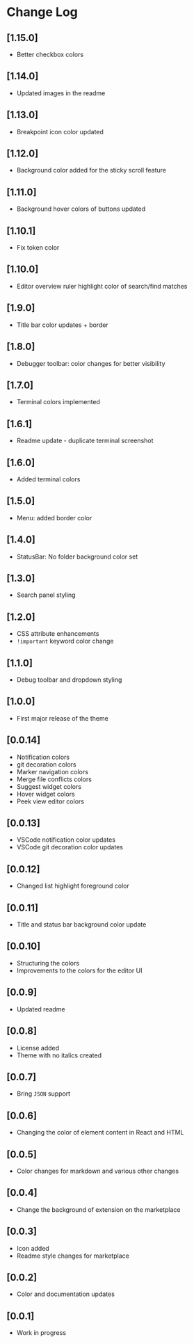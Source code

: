 # Change Log

## [1.15.0]

- Better checkbox colors

## [1.14.0]

- Updated images in the readme

## [1.13.0]

- Breakpoint icon color updated

## [1.12.0]

- Background color added for the sticky scroll feature

## [1.11.0]

- Background hover colors of buttons updated

## [1.10.1]

- Fix token color

## [1.10.0]

- Editor overview ruler highlight color of search/find matches

## [1.9.0]

- Title bar color updates + border

## [1.8.0]

- Debugger toolbar: color changes for better visibility

## [1.7.0]

- Terminal colors implemented

## [1.6.1]

- Readme update - duplicate terminal screenshot

## [1.6.0]

- Added terminal colors

## [1.5.0]

- Menu: added border color

## [1.4.0]

- StatusBar: No folder background color set

## [1.3.0]

- Search panel styling

## [1.2.0]

- CSS attribute enhancements
- `!important` keyword color change

## [1.1.0]

- Debug toolbar and dropdown styling

## [1.0.0]

- First major release of the theme

## [0.0.14]

- Notification colors
- git decoration colors
- Marker navigation colors
- Merge file conflicts colors
- Suggest widget colors
- Hover widget colors
- Peek view editor colors

## [0.0.13]

- VSCode notification color updates
- VSCode git decoration color updates

## [0.0.12]

- Changed list highlight foreground color

## [0.0.11]

- Title and status bar background color update

## [0.0.10]

- Structuring the colors
- Improvements to the colors for the editor UI

## [0.0.9]

- Updated readme

## [0.0.8]

- License added
- Theme with no italics created

## [0.0.7]

- Bring `JSON` support

## [0.0.6]

- Changing the color of element content in React and HTML

## [0.0.5]

- Color changes for markdown and various other changes

## [0.0.4]

- Change the background of extension on the marketplace

## [0.0.3]

- Icon added
- Readme style changes for marketplace

## [0.0.2]

- Color and documentation updates

## [0.0.1]

- Work in progress
